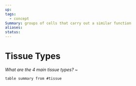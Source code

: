 ```yaml
---
up: 
tags:
  - concept
Summary: groups of cells that carry out a similar function
aliases: 
status:
---
```

# Tissue Types
*What are the 4 main tissue types?*
~
```dataview
table summary from #tissue
```
<!--SR:!2025-03-14,4,270-->
